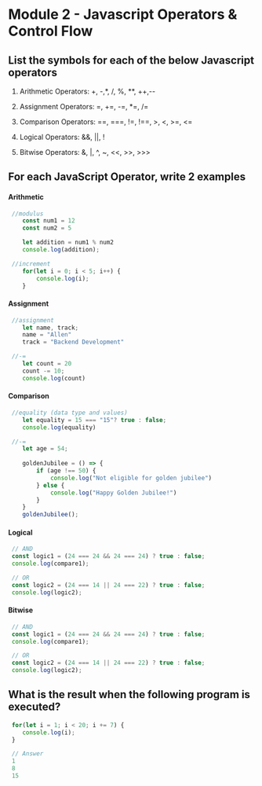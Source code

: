 # Module 2 - Javascript Operators & Control Flow

## List the symbols for each of the below Javascript operators

1. Arithmetic Operators:
    +, -,*, /, %, **, ++,--

2. Assignment Operators:
    =, +=, -=, *=, /=

3. Comparison Operators:
    ==, ===, !=, !==, >, <, >=, <=

4. Logical Operators:
    &&, ||, !

5. Bitwise Operators:
    &, |, ^, ~, <<, >>, >>>

## For each JavaScript Operator, write 2 examples

#### Arithmetic

```JavaScript
 //modulus
    const num1 = 12
    const num2 = 5

    let addition = num1 % num2
    console.log(addition);

 //increment
    for(let i = 0; i < 5; i++) {
        console.log(i);
    }
```

#### Assignment 

```JavaScript
 //assignment
    let name, track;
    name = "Allen"
    track = "Backend Development"

 //-=
    let count = 20
    count -= 10; 
    console.log(count)
```

#### Comparison

```JavaScript
 //equality (data type and values)
    let equality = 15 === "15"? true : false;
    console.log(equality)

 //-=
    let age = 54;
    
    goldenJubilee = () => {
        if (age !== 50) {
            console.log("Not eligible for golden jubilee")
        } else {
            console.log("Happy Golden Jubilee!")
        }
    }
    goldenJubilee();
```

#### Logical 

```JavaScript
 // AND
 const logic1 = (24 === 24 && 24 === 24) ? true : false;
 console.log(compare1);

 // OR
 const logic2 = (24 === 14 || 24 === 22) ? true : false;
 console.log(logic2);
```

#### Bitwise 

```JavaScript
 // AND
 const logic1 = (24 === 24 && 24 === 24) ? true : false;
 console.log(compare1);

 // OR
 const logic2 = (24 === 14 || 24 === 22) ? true : false;
 console.log(logic2);
```

## What is the result when the following program is executed?

```JavaScript
 for(let i = 1; i < 20; i += 7) {
    console.log(i);
 }

 // Answer
 1
 8
 15
```